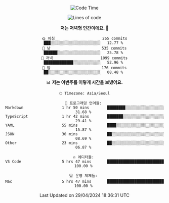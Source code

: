 <div align='center'>
 
<!--START_SECTION:waka-->
![Code Time](http://img.shields.io/badge/Code%20Time-3%2C502%20hrs%2052%20mins-blue)

![Lines of code](https://img.shields.io/badge/%EC%A0%80%EB%8A%94%20%EC%97%AC%ED%83%9C%EA%B9%8C%EC%A7%80%20-1.5%20million%20%EC%A4%84%EC%9D%98%20%EC%BD%94%EB%93%9C%EB%A5%BC%20%EC%9E%91%EC%84%B1%ED%96%88%EC%96%B4%EC%9A%94.-blue)

**저는 저녁형 인간이에요. 🦉** 

```text
🌞 아침                     265 commits         ███░░░░░░░░░░░░░░░░░░░░░░   12.77 % 
🌆 낮　                     535 commits         ██████░░░░░░░░░░░░░░░░░░░   25.78 % 
🌃 저녁                     1099 commits        █████████████░░░░░░░░░░░░   52.96 % 
🌙 밤　                     176 commits         ██░░░░░░░░░░░░░░░░░░░░░░░   08.48 % 
```


📊 **저는 이번주를 이렇게 시간을 보냈어요.** 

```text
🕑︎ Timezone: Asia/Seoul

💬 프로그래밍 언어들: 
Markdown                 1 hr 50 mins        ████████░░░░░░░░░░░░░░░░░   31.68 % 
TypeScript               1 hr 42 mins        ███████░░░░░░░░░░░░░░░░░░   29.41 % 
YAML                     55 mins             ████░░░░░░░░░░░░░░░░░░░░░   15.87 % 
JSON                     30 mins             ██░░░░░░░░░░░░░░░░░░░░░░░   08.69 % 
Other                    23 mins             ██░░░░░░░░░░░░░░░░░░░░░░░   06.87 % 

🔥 에디터들: 
VS Code                  5 hrs 47 mins       █████████████████████████   100.00 % 

💻 운영 체제들: 
Mac                      5 hrs 47 mins       █████████████████████████   100.00 % 
```


 Last Updated on 29/04/2024 18:36:31 UTC
<!--END_SECTION:waka-->
 </div>
<!---
Emewjin/Emewjin is a ✨ special ✨ repository because its `README.md` (this file) appears on your GitHub profile.
You can click the Preview link to take a look at your changes.
--->
